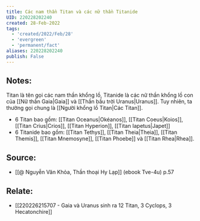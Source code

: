 ```yaml
---
title: Các nam thần Titan và các nữ thần Titanide
UID: 220228202240
created: 28-Feb-2022
tags:
  - 'created/2022/Feb/28'
  - 'evergreen'
  - 'permanent/fact'
aliases: 220228202240
publish: False
---
```

## Notes:
Titan là tên gọi các nam thần khổng lồ, Titanide là các nữ thần khổng lồ con của [[Nữ thần Gaia|Gaia]] và [[Thần bầu trời Uranus|Uranus]]. Tuy nhiên, ta thường gọi chung là [[Người khổng lồ Titan|Các Titan]].

- 6 Titan bao gồm: [[Titan Oceanus|Okéanos]], [[Titan Coeus|Koios]], [[Titan Crius|Crios]], [[Titan Hyperion]], [[Titan Iapetus|Japet]]
- 6 Titanide bao gồm: [[Titan Tethys]], [[Titan Theia|Theia]], [[Titan Themis]], [[Titan Mnemosyne]], [[Titan Phoebe]] và [[Titan Rhea|Rhea]].

## Source:
- [[@ Nguyễn Văn Khỏa, Thần thoại Hy Lạp]] (ebook Tve-4u) p.57

## Relate:
- [[220226215707 - Gaia và Uranus sinh ra 12 Titan, 3 Cyclops, 3 Hecatonchire]]
